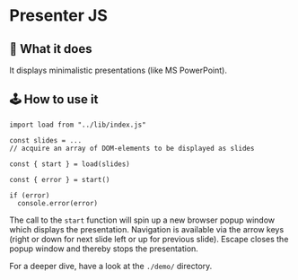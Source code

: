 # Presenter JS

## 🦧 What it does

It displays minimalistic presentations (like MS PowerPoint).

## 🕹 How to use it

```
import load from "../lib/index.js"

const slides = ...
// acquire an array of DOM-elements to be displayed as slides

const { start } = load(slides)

const { error } = start()

if (error)
  console.error(error)

```

The call to the `start` function will spin up a new browser popup window which displays the presentation.
Navigation is available via the arrow keys (right or down for next slide left or up for previous slide).
Escape closes the popup window and thereby stops the presentation.

For a deeper dive, have a look at the `./demo/` directory.
